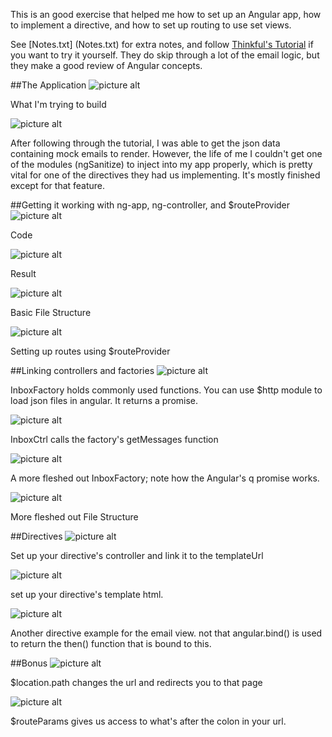 This is an good exercise that helped me how to set up an Angular app, how to implement a directive, and how to set up routing to use set views. 

See [Notes.txt] (Notes.txt) for extra notes, and follow [Thinkful's Tutorial](https://www.thinkful.com/learn/angularjs-tutorial-build-a-gmail-clone/Getting-Started-with-AngularJS) if you want to try it yourself. They do skip through a lot of the email logic, but they make a good review of Angular concepts. 

##The Application
![picture alt](/img/16EmailApp.png)

What I'm trying to build

![picture alt](/img/15myEmailApp.png)

After following through the tutorial, I was able to get the json data containing mock emails to render. However, the life of me I couldn't get one of the modules (ngSanitize) to inject into my app properly, which is pretty vital for one of the directives they had us implementing. It's mostly finished except for that feature.

##Getting it working with ng-app,  ng-controller, and $routeProvider
![picture alt](/img/1simpleScopeCode.png)

Code

![picture alt](/img/2simpleScopeScreen.png)

Result

![picture alt](/img/3basicFileStructure.png)

Basic File Structure

![picture alt](/img/4settingUpConfig.png)

Setting up routes using $routeProvider

##Linking controllers and factories
![picture alt](/img/7linkingFactoryAndController.png)

InboxFactory holds commonly used functions. You can use $http module to load json files in angular. It returns a promise. 

![picture alt](/img/8linkingFactoryAndController.png)

InboxCtrl calls the factory's getMessages function

![picture alt](/img/9revampingOurFactoryAndUsingPromises.png)

A more fleshed out InboxFactory; note how the Angular's q promise works. 

![picture alt](/img/10howThingsAreLookingNow.png)

More fleshed out File Structure 

##Directives
![picture alt](/img/11SettingUpDirectives.png)

Set up your directive's controller and link it to the templateUrl

![picture alt](/img/11SettingUpDirectivesTemplateHtml.png)

set up your directive's template html.

![picture alt](/img/13EmailDirectivesControllerCallsGetMessages.png)

Another directive example for the email view. not that angular.bind() is used to return the then() function that is bound to this. 

##Bonus
![picture alt](/img/14locationPathChangesTheUrl.png)

$location.path changes the url and redirects you to that page

![picture alt](/img/15RouteParamsGivesAccessToUrlParams.png)

$routeParams gives us access to what's after the colon in your url.